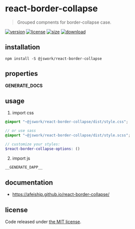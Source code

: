 # react-border-collapse
> Grouped compnents for border-collapse case.

[![version][version-image]][version-url]
[![license][license-image]][license-url]
[![size][size-image]][size-url]
[![download][download-image]][download-url]

## installation
```shell
npm install -S @jswork/react-border-collapse
```

## properties
__GENERATE_DOCS__

## usage
1. import css
  ```scss
  @import "~@jswork/react-border-collapse/dist/style.css";

  // or use sass
  @import "~@jswork/react-border-collapse/dist/style.scss";

  // customize your styles:
  $react-border-collapse-options: ()
  ```
2. import js
  ```js
__GENERATE_DAPP__
  ```

## documentation
- https://afeiship.github.io/react-border-collapse/


## license
Code released under [the MIT license](https://github.com/afeiship/react-border-collapse/blob/master/LICENSE.txt).

[version-image]: https://img.shields.io/npm/v/@jswork/react-border-collapse
[version-url]: https://npmjs.org/package/@jswork/react-border-collapse

[license-image]: https://img.shields.io/npm/l/@jswork/react-border-collapse
[license-url]: https://github.com/afeiship/react-border-collapse/blob/master/LICENSE.txt

[size-image]: https://img.shields.io/bundlephobia/minzip/@jswork/react-border-collapse
[size-url]: https://github.com/afeiship/react-border-collapse/blob/master/dist/react-border-collapse.min.js

[download-image]: https://img.shields.io/npm/dm/@jswork/react-border-collapse
[download-url]: https://www.npmjs.com/package/@jswork/react-border-collapse

